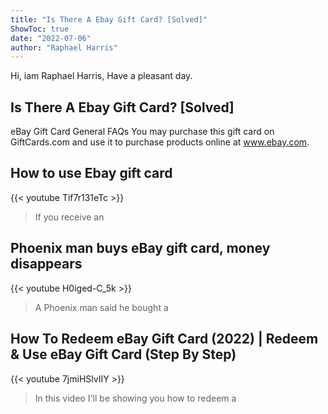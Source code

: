 ```yaml
---
title: "Is There A Ebay Gift Card? [Solved]"
ShowToc: true 
date: "2022-07-06"
author: "Raphael Harris" 
---
```


Hi, iam Raphael Harris, Have a pleasant day.
## Is There A Ebay Gift Card? [Solved]
eBay Gift Card General FAQs You may purchase this gift card on GiftCards.com and use it to purchase products online at www.ebay.com.

## How to use Ebay gift card
{{< youtube Tif7r131eTc >}}
>If you receive an 

## Phoenix man buys eBay gift card, money disappears
{{< youtube H0iged-C_5k >}}
>A Phoenix man said he bought a 

## How To Redeem eBay Gift Card (2022) | Redeem & Use eBay Gift Card (Step By Step)
{{< youtube 7jmiHSlvIIY >}}
>In this video I'll be showing you how to redeem a 

